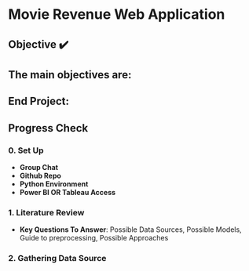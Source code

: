 # Movie Revenue Web Application

## Objective ✔️

The main objectives are:
- 

End Project: 
---

## Progress Check

### 0. **Set Up**
- **Group Chat**
- **Github Repo**
- **Python Environment**
- **Power BI OR Tableau Access**
### 1. **Literature Review**
- **Key Questions To Answer**: Possible Data Sources, Possible Models, Guide to preprocessing, Possible Approaches
### 2. **Gathering Data Source**

